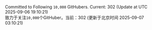 Committed to Following `10,000` GitHubers. Current: <!-- FOLLOWING_COUNT -->302<!-- FOLLOWING_COUNT --> (Update at UTC <!-- LAST_UPDATED -->2025-09-06 19:10:21<!-- LAST_UPDATED -->)<br>
致力于关注`10,000`个GitHuber。当前：<!-- FOLLOWING_COUNT -->302<!-- FOLLOWING_COUNT --> (更新于北京时间 <!-- LAST_UPDATED_CST -->2025-09-07 03:10:21<!-- LAST_UPDATED_CST -->)
